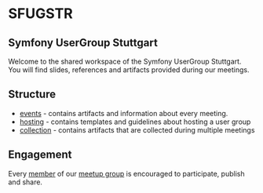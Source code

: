 # SFUGSTR
## Symfony UserGroup Stuttgart

Welcome to the shared workspace of the Symfony UserGroup Stuttgart.
You will find slides, references and artifacts provided during our meetings.

## Structure
* [events](https://github.com/SFUGSTR/workspace/tree/master/events) - contains artifacts and information about every meeting.
* [hosting](https://github.com/SFUGSTR/workspace/tree/master/hosting) - contains templates and guidelines about hosting a user group
* [collection](https://github.com/SFUGSTR/workspace/tree/master/collection) - contains artifacts that are collected during multiple meetings

## Engagement
Every [member](https://www.meetup.com/de-DE/sfugstr/members/) of our [meetup group](https://www.meetup.com/de-DE/sfugstr/) is encouraged to participate, publish and share. 
